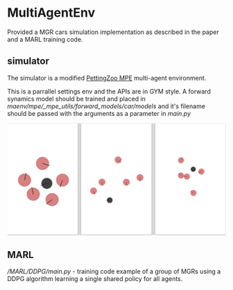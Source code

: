 # MultiAgentEnv
Provided a MGR cars simulation implementation as described in the paper and a MARL training code. 
## simulator
The simulator is a modified [PettingZoo MPE](https://www.pettingzoo.ml/mpe/) multi-agent environment.

This is a parrallel settings env and the APIs are in GYM style.
A forward synamics model should be trained and placed in *maenv/mpe/_mpe_utils/forward_models/car/models* and it's filename should be passed with the arguments as a parameter in *main.py*

<img src="https://github.com/eranbTAU/Closing-the-Reality/blob/07cd65353f3eb5c50477072869f8c6da20794ad7/multiAgentEnv/sim2.png" width="600">

## MARL
*/MARL/DDPG/main.py* - training code example of a group of MGRs using a DDPG algorithm learning a single shared policy for all agents. 

